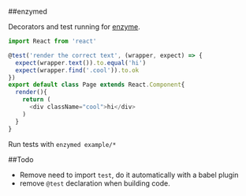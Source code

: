 ##enzymed

Decorators and test running for [enzyme](https://github.com/airbnb/enzyme).

```js
import React from 'react'

@test('render the correct text', (wrapper, expect) => {
  expect(wrapper.text()).to.equal('hi')
  expect(wrapper.find('.cool')).to.ok
})
export default class Page extends React.Component{
  render(){
    return (
      <div className="cool">hi</div>
    )
  }
}
```

Run tests with `enzymed example/*`

##Todo

- Remove need to import `test`, do it automatically with a babel plugin
- remove `@test` declaration when building code.
